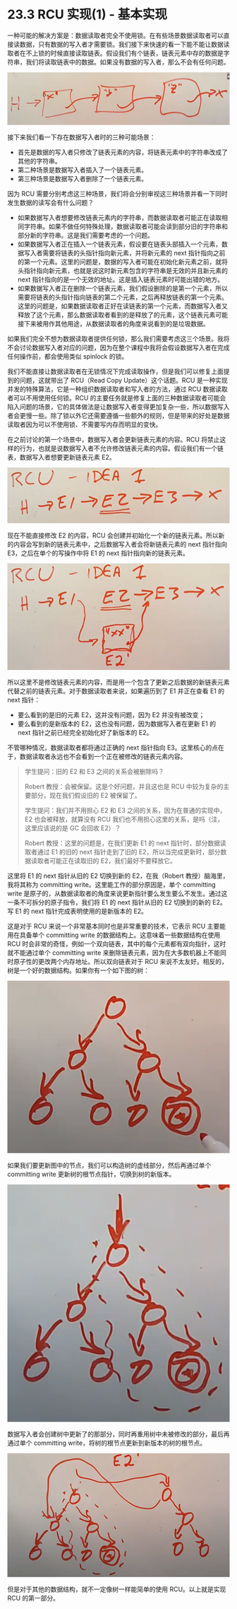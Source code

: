 # 23.3 RCU 实现(1) - 基本实现

一种可能的解决方案是：数据读取者完全不使用锁。在有些场景数据读取者可以直接读数据，只有数据的写入者才需要锁。我们接下来快速的看一下能不能让数据读取者在不上锁的时候直接读取链表。假设我们有个链表，链表元素中存的数据是字符串，我们将读取链表中的数据。如果没有数据的写入者，那么不会有任何问题。

![](<../assets/image (509).png>)

接下来我们看一下存在数据写入者时的三种可能场景：

- 首先是数据的写入者只修改了链表元素的内容，将链表元素中的字符串改成了其他的字符串。
- 第二种场景是数据写入者插入了一个链表元素。
- 第三种场景是数据写入者删除了一个链表元素。

因为 RCU 需要分别考虑这三种场景，我们将会分别审视这三种场景并看一下同时发生数据的读写会有什么问题？

- 如果数据写入者想要修改链表元素内的字符串，而数据读取者可能正在读取相同字符串。如果不做任何特殊处理，数据读取者可能会读到部分旧的字符串和部分新的字符串。这是我们需要考虑的一个问题。
- 如果数据写入者正在插入一个链表元素，假设要在链表头部插入一个元素，数据写入者需要将链表的头指针指向新元素，并将新元素的 next 指针指向之前的第一个元素。这里的问题是，数据的写入者可能在初始化新元素之前，就将头指针指向新元素，也就是说这时新元素包含的字符串是无效的并且新元素的 next 指针指向的是一个无效的地址。这是插入链表元素时可能出错的地方。
- 如果数据写入者正在删除一个链表元素，我们假设删除的是第一个元素，所以需要将链表的头指针指向链表的第二个元素，之后再释放链表的第一个元素。这里的问题是，如果数据读取者正好在读链表的第一个元素，而数据写入者又释放了这个元素，那么数据读取者看到的是释放了的元素，这个链表元素可能接下来被用作其他用途，从数据读取者的角度来说看到的是垃圾数据。

如果我们完全不想为数据读取者提供任何锁，那么我们需要考虑这三个场景。我将不会讨论数据写入者对应的问题，因为在整个课程中我将会假设数据写入者在完成任何操作前，都会使用类似 spinlock 的锁。

我们不能直接让数据读取者在无锁情况下完成读取操作，但是我们可以修复上面提到的问题，这就带出了 RCU（Read Copy Update）这个话题。RCU 是一种实现并发的特殊算法，它是一种组织数据读取者和写入者的方法，通过 RCU 数据读取者可以不用使用任何锁。RCU 的主要任务就是修复上面的三种数据读取者可能会陷入问题的场景，它的具体做法是让数据写入者变得更加复杂一些，所以数据写入者会更慢一些。除了锁以外它还需要遵循一些额外的规则，但是带来的好处是数据读取者因为可以不使用锁、不需要写内存而明显的变快。

在之前讨论的第一个场景中，数据写入者会更新链表元素的内容。RCU 将禁止这样的行为，也就是说数据写入者不允许修改链表元素的内容。假设我们有一个链表，数据写入者想要更新链表元素 E2。

![](<../assets/image (527).png>)

现在不能直接修改 E2 的内容，RCU 会创建并初始化一个新的链表元素。所以新的内容会写到新的链表元素中，之后数据写入者会将新链表元素的 next 指针指向 E3，之后在单个的写操作中将 E1 的 next 指针指向新的链表元素。

![](<../assets/image (622).png>)

所以这里不是修改链表元素的内容，而是用一个包含了更新之后数据的新链表元素代替之前的链表元素。对于数据读取者来说，如果遍历到了 E1 并正在查看 E1 的 next 指针：

- 要么看到的是旧的元素 E2，这并没有问题，因为 E2 并没有被改变；
- 要么看到的是新版本的 E2，这也没有问题，因为数据写入者在更新 E1 的 next 指针之前已经完全初始化好了新版本的 E2。

不管哪种情况，数据读取者都将通过正确的 next 指针指向 E3。这里核心的点在于，数据读取者永远也不会看到一个正在被修改的链表元素内容。

> 学生提问：旧的 E2 和 E3 之间的关系会被删除吗？
>
> Robert 教授：会被保留。这是个好问题，并且这也是 RCU 中较为复杂的主要部分，现在我们假设旧的 E2 被保留了。
>
> 学生提问：我们并不用担心 E2 和 E3 之间的关系，因为在普通的实现中，E2 也会被释放，就算没有 RCU 我们也不用担心这里的关系，是吗（注，这里应该说的是 GC 会回收 E2）？
>
> Robert 教授：这里的问题是，在我们更新 E1 的 next 指针时，部分数据读取者通过 E1 的旧的 next 指针走到了旧的 E2，所以当完成更新时，部分数据读取者可能正在读取旧的 E2，我们最好不要释放它。

这里将 E1 的 next 指针从旧的 E2 切换到新的 E2，在我（Robert 教授）脑海里，我将其称为 committing write。这里能工作的部分原因是，单个 committing write 是原子的，从数据读取者的角度来说更新指针要么发生要么不发生。通过这一条不可拆分的原子指令，我们将 E1 的 next 指针从旧的 E2 切换到的新的 E2。写 E1 的 next 指针完成表明使用的是新版本的 E2。

这是对于 RCU 来说一个非常基本同时也是非常重要的技术，它表示 RCU 主要能用在具备单个 committing write 的数据结构上。这意味着一些数据结构在使用 RCU 时会非常的奇怪，例如一个双向链表，其中的每个元素都有双向指针，这时就不能通过单个 committing write 来删除链表元素，因为在大多数机器上不能同时原子性的更改两个内存地址。所以双向链表对于 RCU 来说不太友好。相反的，树是一个好的数据结构。如果你有一个如下图的树：

![](<../assets/image (545).png>)

如果我们要更新图中的节点，我们可以构造树的虚线部分，然后再通过单个 committing write 更新树的根节点指针，切换到树的新版本。

![](<../assets/image (449).png>)

数据写入者会创建树中更新了的那部分，同时再重用树中未被修改的部分，最后再通过单个 committing write，将树的根节点更新到新版本的树的根节点。

![](<../assets/image (456).png>)

但是对于其他的数据结构，就不一定像树一样能简单的使用 RCU。以上就是实现 RCU 的第一部分。
